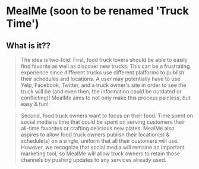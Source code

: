 # MealMe (soon to be renamed 'Truck Time')
## What is it??
> The idea is two-fold: First, food truck lovers should be able to easily find favorite as well as discover new trucks. This can be a frustrating experience since different trucks use different platforms to publish their schedules and locations. A user may potentially have to use Yelp, Facebook, Twitter, and a truck owner's site in order to see the truck will be (and even then, the information could be outdated or conflicting)! MealMe aims to not only make this process painless, but easy & fun!

> Second, food truck owners want to focus on their food. Time spent on social media is time that could be spent on serving customers their all-time favorites or crafting delicious new plates. MealMe also aspires to allow food truck owners publish their location(s) & schedule(s) on a single, uniform that all their customers will use. However, we recognize that social media will remaine an important marketing tool, so MealMe will allow truck owners to retain those channels by pushing updates to any services already used.
